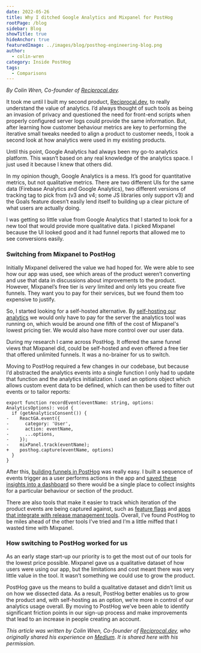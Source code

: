 ```yaml
---
date: 2022-05-26
title: Why I ditched Google Analytics and Mixpanel for PostHog
rootPage: /blog
sidebar: Blog
showTitle: true
hideAnchor: true
featuredImage: ../images/blog/posthog-engineering-blog.png
author:
  - colin-wren
category: Inside PostHog
tags:
  - Comparisons
---
```


_By Colin Wren, Co-founder of [Reciprocal.dev](https://reciprocal.dev/)._

It took me until I built my second product, [Reciprocal.dev](https://reciprocal.dev/), to really understand the value of analytics. I’d always thought of such tools as being an invasion of privacy and questioned the need for front-end scripts when properly configured server logs could provide the same information. But, after learning how customer behaviour metrics are key to performing the iterative small tweaks needed to align a product to customer needs, I took a second look at how analytics were used in my existing products.

Until this point, Google Analytics had always been my go-to analytics platform. This wasn’t based on any real knowledge of the analytics space. I just used it because I knew that others did.

In my opinion though, Google Analytics is a mess. It’s good for quantitative metrics, but not qualitative metrics. There are two different UIs for the same data (Firebase Analytics and Google Analytics), two different versions of tracking tag to pick from (v3 and v4; some JS libraries only support v3) and the Goals feature doesn’t easily lend itself to building up a clear picture of what users are actually doing.

<BorderWrapper>
    <Quote
        size="md"
        quote={`“I’ve found PostHog to be miles ahead of the other tools I’ve tried and I’m a little miffed that I didn’t find it straight away and wasted time with Mixpanel.”`}
    />
</BorderWrapper>

I was getting so little value from Google Analytics that I started to look for a new tool that would provide more qualitative data. I picked Mixpanel because the UI looked good and it had funnel reports that allowed me to see conversions easily.

### Switching from Mixpanel to PostHog
Initially Mixpanel delivered the value we had hoped for. We were able to see how our app was used, see which areas of the product weren’t converting and use that data in discussions about improvements to the product. However, Mixpanel’s free tier is _very_ limited and only lets you create five funnels. They want you to pay for their services, but we found them too expensive to justify. 

So, I started looking for a self-hosted alternative. By [self-hosting our analytics](/docs/self-host) we would only have to pay for the server the analytics tool was running on, which would be around one fifth of the cost of Mixpanel's lowest pricing tier. We would also have more control over our user data. 

During my research I came across PostHog. It offered the same funnel views that Mixpanel did, could be self-hosted and even offered a free tier that offered unlimited funnels. It was a no-brainer for us to switch.

Moving to PostHog required a few changes in our codebase, but because I’d abstracted the analytics events into a single function I only had to update that function and the analytics initialization. I used an options object which allows custom event data to be defined, which can then be used to filter out events or to tailor reports:

```
export function recordEvent(eventName: string, options: AnalyticsOptions): void {
  if (getAnalyticsConsent()) {
-    ReactGA.event({
-      category: 'User',
-      action: eventName,
-      ...options,
-    });
-    mixPanel.track(eventName);
+    posthog.capture(eventName, options)
  }
}
```

After this, [building funnels in PostHog](/docs/user-guides/funnels) was really easy. I built a sequence of events trigger as a user performs actions in the app and [saved these insights into a dashboard](/docs/user-guides/dashboards) so there would be a single place to collect insights for a particular behaviour or section of the product.

There are also tools that make it easier to track which iteration of the product events are being captured against, such as [feature flags](/docs/user-guides/feature-flags) and [apps that integrate with release management tools](/integrations). Overall, I’ve found PostHog to be miles ahead of the other tools I’ve tried and I’m a little miffed that I wasted time with Mixpanel.

<BorderWrapper>
    <Quote
        size="md"
        quote={`“PostHog better enables us to grow our product and, with self-hosting, we're more in control of our analytics usage overall.”`}
    />
</BorderWrapper>

### How switching to PostHog worked for us
As an early stage start-up our priority is to get the most out of our tools for the lowest price possible. Mixpanel gave us a qualitative dataset of how users were using our app, but the limitations and cost meant there was very little value in the tool. It wasn’t something we could use to grow the product.

PostHog gave us the means to build a qualitative dataset and didn’t limit us on how we dissected data. As a result, PostHog better enables us to grow the product and, with self-hosting as an option, we’re more in control of our analytics usage overall. By moving to PostHog we’ve been able to identify significant friction points in our sign-up process and make improvements that lead to an increase in people creating an account.

_This article was written by Colin Wren, Co-founder of [Reciprocal.dev](https://reciprocal.dev/), who originally shared his experience on [Medium](https://colinwren.medium.com/why-i-ditched-google-analytics-mixpanel-for-posthog-841fa77bb8cb). It is shared here with his permission._

<ArrayCTA />
